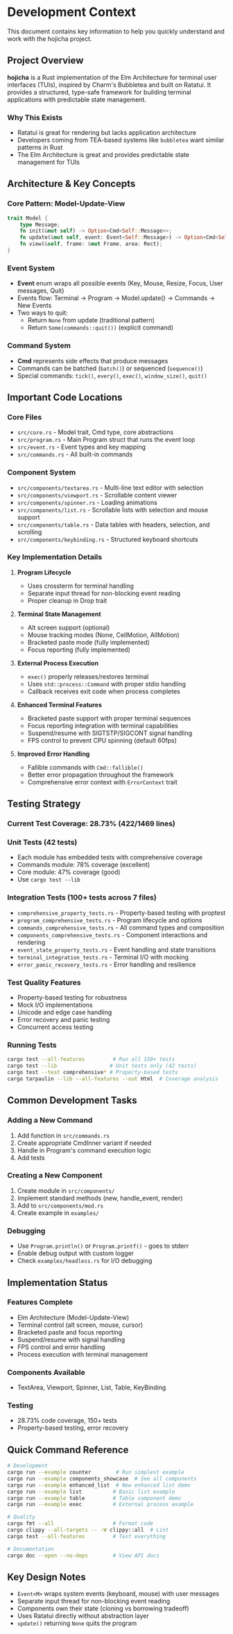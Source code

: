# Development Context

This document contains key information to help you quickly understand and work with the hojicha project.

## Project Overview

**hojicha** is a Rust implementation of the Elm Architecture for terminal user interfaces (TUIs), inspired by Charm's Bubbletea and built on Ratatui. It provides a structured, type-safe framework for building terminal applications with predictable state management.


### Why This Exists
- Ratatui is great for rendering but lacks application architecture
- Developers coming from TEA-based systems like `bubbletea` want similar patterns in Rust
- The Elm Architecture is great and provides predictable state management for TUIs

## Architecture & Key Concepts

### Core Pattern: Model-Update-View
```rust
trait Model {
    type Message;
    fn init(&mut self) -> Option<Cmd<Self::Message>>;
    fn update(&mut self, event: Event<Self::Message>) -> Option<Cmd<Self::Message>>;
    fn view(&self, frame: &mut Frame, area: Rect);
}
```

### Event System
- **Event<M>** enum wraps all possible events (Key, Mouse, Resize, Focus, User messages, Quit)
- Events flow: Terminal → Program → Model.update() → Commands → New Events
- Two ways to quit:
  - Return `None` from update (traditional pattern)
  - Return `Some(commands::quit())` (explicit command)

### Command System
- **Cmd<M>** represents side effects that produce messages
- Commands can be batched (`batch()`) or sequenced (`sequence()`)
- Special commands: `tick()`, `every()`, `exec()`, `window_size()`, `quit()`

## Important Code Locations

### Core Files
- `src/core.rs` - Model trait, Cmd type, core abstractions
- `src/program.rs` - Main Program struct that runs the event loop
- `src/event.rs` - Event types and key mapping
- `src/commands.rs` - All built-in commands

### Component System
- `src/components/textarea.rs` - Multi-line text editor with selection
- `src/components/viewport.rs` - Scrollable content viewer  
- `src/components/spinner.rs` - Loading animations
- `src/components/list.rs` - Scrollable lists with selection and mouse support
- `src/components/table.rs` - Data tables with headers, selection, and scrolling
- `src/components/keybinding.rs` - Structured keyboard shortcuts

### Key Implementation Details

1. **Program Lifecycle**
   - Uses crossterm for terminal handling
   - Separate input thread for non-blocking event reading
   - Proper cleanup in Drop trait

2. **Terminal State Management**
   - Alt screen support (optional) 
   - Mouse tracking modes (None, CellMotion, AllMotion)
   - Bracketed paste mode (fully implemented)
   - Focus reporting (fully implemented)

3. **External Process Execution**
   - `exec()` properly releases/restores terminal
   - Uses `std::process::Command` with proper stdio handling
   - Callback receives exit code when process completes

4. **Enhanced Terminal Features**
   - Bracketed paste support with proper terminal sequences
   - Focus reporting integration with terminal capabilities
   - Suspend/resume with SIGTSTP/SIGCONT signal handling
   - FPS control to prevent CPU spinning (default 60fps)

5. **Improved Error Handling**
   - Fallible commands with `Cmd::fallible()`
   - Better error propagation throughout the framework
   - Comprehensive error context with `ErrorContext` trait

## Testing Strategy

### Current Test Coverage: 28.73% (422/1469 lines)

### Unit Tests (42 tests)
- Each module has embedded tests with comprehensive coverage
- Commands module: 78% coverage (excellent)
- Core module: 47% coverage (good)
- Use `cargo test --lib`

### Integration Tests (100+ tests across 7 files)
- `comprehensive_property_tests.rs` - Property-based testing with proptest
- `program_comprehensive_tests.rs` - Program lifecycle and options
- `commands_comprehensive_tests.rs` - All command types and composition
- `components_comprehensive_tests.rs` - Component interactions and rendering
- `event_state_property_tests.rs` - Event handling and state transitions
- `terminal_integration_tests.rs` - Terminal I/O with mocking
- `error_panic_recovery_tests.rs` - Error handling and resilience

### Test Quality Features
- Property-based testing for robustness
- Mock I/O implementations
- Unicode and edge case handling
- Error recovery and panic testing
- Concurrent access testing

### Running Tests
```bash
cargo test --all-features         # Run all 150+ tests
cargo test --lib                 # Unit tests only (42 tests)
cargo test --test comprehensive* # Property-based tests
cargo tarpaulin --lib --all-features --out Html  # Coverage analysis
```

## Common Development Tasks

### Adding a New Command
1. Add function in `src/commands.rs`
2. Create appropriate CmdInner variant if needed
3. Handle in Program's command execution logic
4. Add tests

### Creating a New Component
1. Create module in `src/components/`
2. Implement standard methods (new, handle_event, render)
3. Add to `src/components/mod.rs`
4. Create example in `examples/`

### Debugging
- Use `Program.println()` or `Program.printf()` - goes to stderr
- Enable debug output with custom logger
- Check `examples/headless.rs` for I/O debugging

## Implementation Status

### Features Complete
- Elm Architecture (Model-Update-View)
- Terminal control (alt screen, mouse, cursor)
- Bracketed paste and focus reporting
- Suspend/resume with signal handling
- FPS control and error handling
- Process execution with terminal management

### Components Available
- TextArea, Viewport, Spinner, List, Table, KeyBinding

### Testing
- 28.73% code coverage, 150+ tests
- Property-based testing, error recovery

## Quick Command Reference

```bash
# Development
cargo run --example counter        # Run simplest example
cargo run --example components_showcase  # See all components
cargo run --example enhanced_list  # New enhanced list demo
cargo run --example list          # Basic list example
cargo run --example table         # Table component demo
cargo run --example exec          # External process example

# Quality
cargo fmt --all                   # Format code
cargo clippy --all-targets -- -W clippy::all  # Lint
cargo test --all-features         # Test everything

# Documentation  
cargo doc --open --no-deps        # View API docs
```

## Key Design Notes

- `Event<M>` wraps system events (keyboard, mouse) with user messages
- Separate input thread for non-blocking event reading
- Components own their state (cloning vs borrowing tradeoff)
- Uses Ratatui directly without abstraction layer
- `update()` returning `None` quits the program
